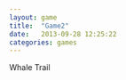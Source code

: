```yaml
---
layout: game
title:  "Game2"
date:   2013-09-28 12:25:22
categories: games
---
```


<p>Whale Trail</p>